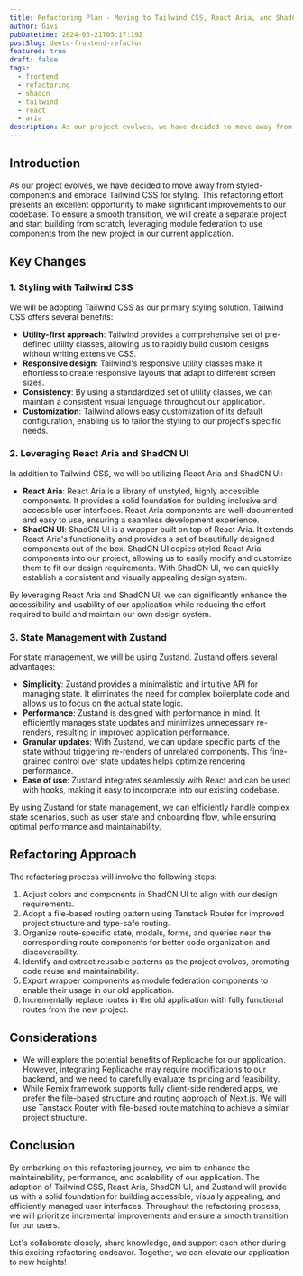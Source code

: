 ```yaml
---
title: Refactoring Plan - Moving to Tailwind CSS, React Aria, and ShadCN UI
author: Givi
pubDatetime: 2024-03-21T05:17:19Z
postSlug: deeto-frontend-refactor
featured: true
draft: false
tags:
  - frontend
  - refactoring
  - shadcn
  - tailwind
  - react
  - aria
description: As our project evolves, we have decided to move away from styled-components and embrace Tailwind CSS for styling. This refactoring effort presents an excellent opportunity to make significant improvements to our codebase. To ensure a smooth transition, we will create a separate project and start building from scratch, leveraging module federation to use components from the new project in our current application.
---
```


## Introduction

As our project evolves, we have decided to move away from styled-components and embrace Tailwind CSS for styling. This refactoring effort presents an excellent opportunity to make significant improvements to our codebase. To ensure a smooth transition, we will create a separate project and start building from scratch, leveraging module federation to use components from the new project in our current application.

## Key Changes

### 1. Styling with Tailwind CSS

We will be adopting Tailwind CSS as our primary styling solution. Tailwind CSS offers several benefits:

- **Utility-first approach**: Tailwind provides a comprehensive set of pre-defined utility classes, allowing us to rapidly build custom designs without writing extensive CSS.
- **Responsive design**: Tailwind's responsive utility classes make it effortless to create responsive layouts that adapt to different screen sizes.
- **Consistency**: By using a standardized set of utility classes, we can maintain a consistent visual language throughout our application.
- **Customization**: Tailwind allows easy customization of its default configuration, enabling us to tailor the styling to our project's specific needs.

### 2. Leveraging React Aria and ShadCN UI

In addition to Tailwind CSS, we will be utilizing React Aria and ShadCN UI:

- **React Aria**: React Aria is a library of unstyled, highly accessible components. It provides a solid foundation for building inclusive and accessible user interfaces. React Aria components are well-documented and easy to use, ensuring a seamless development experience.
- **ShadCN UI**: ShadCN UI is a wrapper built on top of React Aria. It extends React Aria's functionality and provides a set of beautifully designed components out of the box. ShadCN UI copies styled React Aria components into our project, allowing us to easily modify and customize them to fit our design requirements. With ShadCN UI, we can quickly establish a consistent and visually appealing design system.

By leveraging React Aria and ShadCN UI, we can significantly enhance the accessibility and usability of our application while reducing the effort required to build and maintain our own design system.

### 3. State Management with Zustand

For state management, we will be using Zustand. Zustand offers several advantages:

- **Simplicity**: Zustand provides a minimalistic and intuitive API for managing state. It eliminates the need for complex boilerplate code and allows us to focus on the actual state logic.
- **Performance**: Zustand is designed with performance in mind. It efficiently manages state updates and minimizes unnecessary re-renders, resulting in improved application performance.
- **Granular updates**: With Zustand, we can update specific parts of the state without triggering re-renders of unrelated components. This fine-grained control over state updates helps optimize rendering performance.
- **Ease of use**: Zustand integrates seamlessly with React and can be used with hooks, making it easy to incorporate into our existing codebase.

By using Zustand for state management, we can efficiently handle complex state scenarios, such as user state and onboarding flow, while ensuring optimal performance and maintainability.

## Refactoring Approach

The refactoring process will involve the following steps:

1. Adjust colors and components in ShadCN UI to align with our design requirements.
2. Adopt a file-based routing pattern using Tanstack Router for improved project structure and type-safe routing.
3. Organize route-specific state, modals, forms, and queries near the corresponding route components for better code organization and discoverability.
4. Identify and extract reusable patterns as the project evolves, promoting code reuse and maintainability.
5. Export wrapper components as module federation components to enable their usage in our old application.
6. Incrementally replace routes in the old application with fully functional routes from the new project.

## Considerations

- We will explore the potential benefits of Replicache for our application. However, integrating Replicache may require modifications to our backend, and we need to carefully evaluate its pricing and feasibility.
- While Remix framework supports fully client-side rendered apps, we prefer the file-based structure and routing approach of Next.js. We will use Tanstack Router with file-based route matching to achieve a similar project structure.

## Conclusion

By embarking on this refactoring journey, we aim to enhance the maintainability, performance, and scalability of our application. The adoption of Tailwind CSS, React Aria, ShadCN UI, and Zustand will provide us with a solid foundation for building accessible, visually appealing, and efficiently managed user interfaces. Throughout the refactoring process, we will prioritize incremental improvements and ensure a smooth transition for our users.

Let's collaborate closely, share knowledge, and support each other during this exciting refactoring endeavor. Together, we can elevate our application to new heights!
